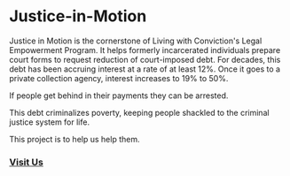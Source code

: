 # Justice-in-Motion

<p>
  Justice in Motion is the cornerstone of Living with Conviction's Legal Empowerment Program. It helps formerly incarcerated individuals prepare court forms to request reduction of court-imposed debt. For decades, this debt has been accruing interest at a rate of at least 12%. Once it goes to a private collection agency, interest increases to 19% to 50%.
</p>
<p>  
If people get behind in their payments they can be arrested.
</p>

<p>
  This debt criminalizes poverty, keeping people shackled to the criminal justice system for life.
</p>

<p>  
This project is to help us help them.
</p>

### [Visit Us](https://www.livingwithconviction.org/)
